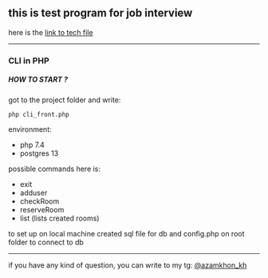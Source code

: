 ## this is test program for job interview
here is the <a href="https://www.dropbox.com/s/xt07pmofl5k5po7/alif_test.txt?dl=0"> link to tech file</a>

<hr>

### CLI in PHP

##### HOW TO START ?
got to the project folder and write:

`php cli_front.php`

environment:

- php 7.4
- postgres 13

possible commands here is:

- exit
- adduser
- checkRoom
- reserveRoom 
- list (lists created rooms)

to set up on local machine created sql file for db
and config.php on root folder to connect to db

<hr>
if you have any kind of question, you can write to my tg: <a href="https://t.me/azamkhon_kh">@azamkhon_kh</a>